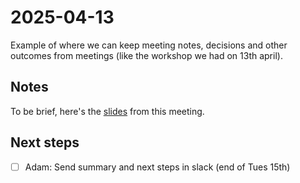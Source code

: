 # 2025-04-13

Example of where we can keep meeting notes, decisions and other outcomes from meetings (like the workshop we had on 13th april).

## Notes

To be brief, here's the [slides](https://docs.google.com/presentation/d/1JdxBFEz9HsN7t4dkuVh_sy-wZsc3V1S-vRPjK2fLKgQ/edit?slide=id.p#slide=id.p) from this meeting.

## Next steps

- [ ] Adam: Send summary and next steps in slack (end of Tues 15th)
